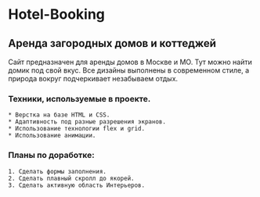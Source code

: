 # Hotel-Booking
## Аренда загородных домов и коттеджей
Сайт предназначен для аренды домов в Москве и МО. Тут можно найти домик под свой вкус. Все дизайны выполнены в современном стиле, а природа вокруг подчеркивает незабываем отдых. 

### Техники, используемые в проекте.
    * Верстка на базе HTML и CSS.
    * Адаптивность под разные разрешения экранов.
    * Использование технологии flex и grid.
    * Использование анимации.

### Планы по доработке:
    1. Сделать формы заполнения.
    2. Сделать плавный скролл до якорей.
    3. Сделать активную область Интерьеров.